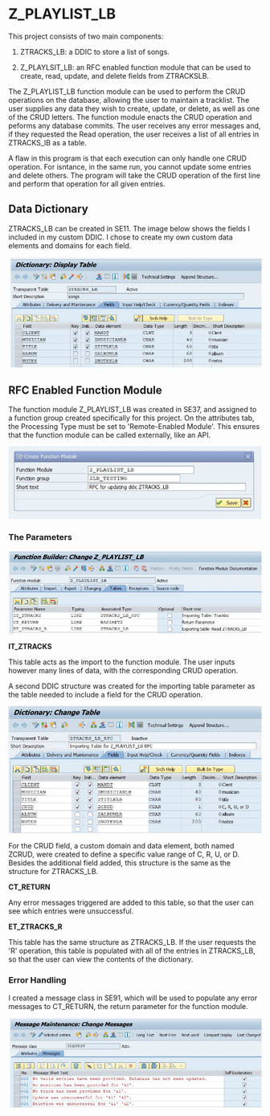 # Z_PLAYLIST_LB

This project consists of two main components:

1. ZTRACKS_LB: a DDIC to store a list of songs.

2. Z_PLAYLSIT_LB: an RFC enabled function module that can be used to create, read, update, and delete fields from ZTRACKSLB. 

The Z_PLAYLIST_LB function module can be used to perform the CRUD operations on the database, allowing the user to maintain a tracklist. The user supplies any data they wish to create, update, or delete, as well as one of the CRUD letters. The function module enacts the CRUD operation and peforms any database commits. The user receives any error messages and, if they requested the Read operation, the user receives a list of all entries in ZTRACKS_lB as a table.

A flaw in this program is that each execution can only handle one CRUD operation. For isntance, in the same run, you cannot update some entries and delete others. The program will take the CRUD operation of the first line and perform that operation for all given entries.

## Data Dictionary

ZTRACKS_LB can be created in SE11. The image below shows the fields I included in my custom DDIC. I chose to create my own custom data elements and domains for each field.

![](ztracks_lb-ddic.JPG)

## RFC Enabled Function Module

The function module Z_PLAYLIST_LB was created in SE37, and assigned to a function group created specifically for this project. On the attributes tab, the Processing Type must be set to 'Remote-Enabled Module'. This ensures that the function module can be called externally, like an API.

![](createFM.JPG)

### The Parameters


![](fmparameters.JPG)

__IT_ZTRACKS__

This table acts as the import to the function module. The user inputs however many lines of data, with the corresponding CRUD operation. 

A second DDIC structure was created for the importing table parameter as the table needed to include a field for the CRUD operation. 

![](rfcddic.JPG)

For the CRUD field, a custom domain and data element, both named ZCRUD, were created to define a specific value range of C, R, U, or D. Besides the additional field added, this structure is the same as the structure for ZTRACKS_LB.

__CT_RETURN__

Any error messages triggered are added to this table, so that the user can see which entries were unsuccessful.

__ET_ZTRACKS_R__

This table has the same structure as ZTRACKS_LB. If the user requests the 'R' operation, this table is populated with all of the entries in ZTRACKS_LB, so that the user can view the contents of the dictionary.


### Error Handling

I created a message class in SE91, which will be used to populate any error messages to CT_RETURN, the return parameter for the function module.

![](zlbtest_message_class.JPG)
